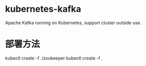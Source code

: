 # kubernetes-kafka
Apache Kafka running on Kubernetes, support cluster outside use.

# 部署方法
kubectl create -f ./zookeeper
kubectl create -f .
